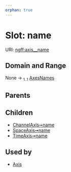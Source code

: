 ```yaml
---
orphan: true
---
```


# Slot: name



URI: [ngff:axis__name](https://w3id.org/ome/ngff/axis__name)


## Domain and Range

None &#8594;  <sub>1..1</sub> [AxesNames](AxesNames.md)

## Parents


## Children

 *  [ChannelAxis➞name](ChannelAxis_name.md)
 *  [SpaceAxis➞name](SpaceAxis_name.md)
 *  [TimeAxis➞name](TimeAxis_name.md)

## Used by

 * [Axis](Axis.md)
